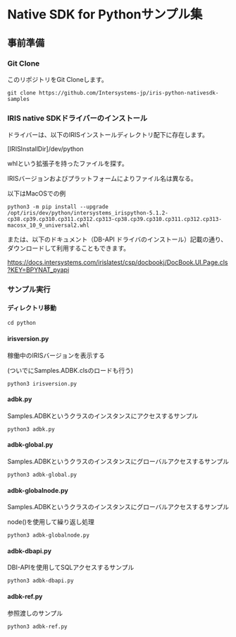 # Native SDK for Pythonサンプル集
## 事前準備
### Git Clone

このリポジトリをGit Cloneします。

```
git clone https://github.com/Intersystems-jp/iris-python-nativesdk-samples
```

### IRIS native SDKドライバーのインストール

ドライバーは、以下のIRISインストールディレクトリ配下に存在します。

[IRISInstallDir]/dev/python

whlという拡張子を持ったファイルを探す。

IRISバージョンおよびプラットフォームによりファイル名は異なる。

以下はMacOSでの例

```
python3 -m pip install --upgrade /opt/iris/dev/python/intersystems_irispython-5.1.2-cp38.cp39.cp310.cp311.cp312.cp313-cp38.cp39.cp310.cp311.cp312.cp313-macosx_10_9_universal2.whl
```

または、以下のドキュメント（DB-API ドライバのインストール）記載の通り、ダウンロードして利用することもできます。

https://docs.intersystems.com/irislatest/csp/docbookj/DocBook.UI.Page.cls?KEY=BPYNAT_pyapi

### サンプル実行

#### ディレクトリ移動

```
cd python
```

#### irisversion.py

稼働中のIRISバージョンを表示する

(ついでにSamples.ADBK.clsのロードも行う)

```
python3 irisversion.py
```

#### adbk.py

Samples.ADBKというクラスのインスタンスにアクセスするサンプル

```
python3 adbk.py
```

#### adbk-global.py

Samples.ADBKというクラスのインスタンスにグローバルアクセスするサンプル

```
python3 adbk-global.py
```

#### adbk-globalnode.py

Samples.ADBKというクラスのインスタンスにグローバルアクセスするサンプル

node()を使用して繰り返し処理

```
python3 adbk-globalnode.py
```

#### adbk-dbapi.py

DBI-APIを使用してSQLアクセスするサンプル

```
python3 adbk-dbapi.py
```

#### adbk-ref.py

参照渡しのサンプル

```
python3 adbk-ref.py
```

